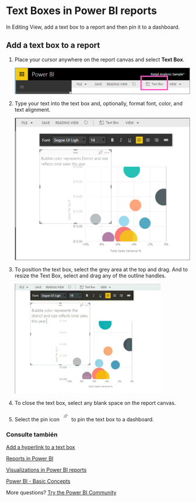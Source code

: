 <properties
   pageTitle="Text boxes in Power BI reports"
   description="Documentation about adding and creating text boxes in a Microsoft Power BI report."
   services="powerbi"
   documentationCenter=""
   authors="mihart"
   manager="mblythe"
   backup=""
   editor=""
   tags=""
   qualityFocus="no"
   qualityDate=""/>

<tags
   ms.service="powerbi"
   ms.devlang="NA"
   ms.topic="article"
   ms.tgt_pltfrm="NA"
   ms.workload="powerbi"
   ms.date="10/07/2016"
   ms.author="mihart"/>
# Text Boxes in Power BI reports

In Editing View, add a text box to a report and then pin it to a dashboard. 

##  Add a text box to a report
1.  Place your cursor anywhere on the report canvas and select <bpt id="p1">**</bpt>Text Box<ept id="p1">**</ept>.

    ![](media/powerbi-service-text-boxes-in-reports/PBI_textBox.png)

2.  Type your text into the text box and, optionally, format font, color, and text alignment. 

    ![](media/powerbi-service-text-boxes-in-reports/PBI_textBox2.png)

3.  To position the text box, select the grey area at the top and drag. And to resize the Text Box, select and drag any of the outline handles. 

    ![](media/powerbi-service-text-boxes-in-reports/TextBoxSmaller.gif)

4.  To close the text box, select any blank space on the report canvas.

5.  Select the pin icon  <ph id="ph1">![](media/powerbi-service-text-boxes-in-reports/PBI_PinTile.png)</ph> to pin the text box to a dashboard. 

### Consulte también

[Add a hyperlink to a text box](powerbi-service-add-a-hyperlink-to-a-text-box.md)

[Reports in Power BI](powerbi-service-reports.md)

[Visualizations in Power BI reports](powerbi-service-visualizations-for-reports.md)

[Power BI - Basic Concepts](powerbi-service-basic-concepts.md)

More questions? [Try the Power BI Community](http://community.powerbi.com/)
